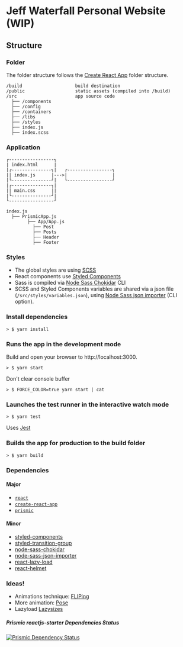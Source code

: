 

# Jeff Waterfall Personal Website (WIP)

## Structure

### Folder
The folder structure follows the [Create React App](https://github.com/facebook/create-react-app) folder structure.

```
/build                    build destination
/public                   static assets (compiled into /build)
/src                      app source code
  ├── /components
  ├── /config
  ├── /containers
  ├── /libs
  ├── /styles
  ├── index.js
  ├── index.scss

```

### Application
```
┌-----------------┐
| index.html      |
|┌---------------┐|   ┌-----------------┐
|| index.js      |--->|                 |
|└---------------┘|   └-----------------┘
|┌---------------┐|
|| main.css      ||
|└---------------┘|
└-----------------┘

index.js
  ├── PrismicApp.js
        ├── App/App.js
          ├── Post
          ├── Posts
          ├── Header
          ├── Footer
```

### Styles
- The global styles are using [SCSS](https://sass-lang.com/)
- React components use [Styled Components](https://www.styled-components.com)
- Sass is compiled via [Node Sass Chokidar](https://www.npmjs.com/package/node-sass-chokidar) CLI
- SCSS and Styled Components variables are shared via a json file (`/src/styles/variables.json`), using [Node Sass json importer](https://www.npmjs.com/package/node-sass-json-importer) (CLI option).

### Install dependencies
```
> $ yarn install
```

### Runs the app in the development mode
Build and open your browser to http://localhost:3000.
```
> $ yarn start
```
Don't clear console buffer
```
> $ FORCE_COLOR=true yarn start | cat
```

### Launches the test runner in the interactive watch mode
```
> $ yarn test
```
Uses [Jest](https://facebook.github.io/jest/)

### Builds the app for production to the build folder
```
> $ yarn build
```

### Dependencies

#### Major
- [`react`](https://github.com/facebook/react)
- [`create-react-app`](https://github.com/facebookincubator/create-react-app)
- [`prismic`](https://github.com/prismicio/javascript-kit)

#### Minor
- [styled-components](https://github.com/styled-components/styled-components)
- [styled-transition-group](https://github.com/gabiseabra/styled-transition-group)
- [node-sass-chokidar](https://github.com/michaelwayman/node-sass-chokidar)
- [node-sass-json-importer](https://github.com/Updater/node-sass-json-importer)
- [react-lazy-load](https://github.com/loktar00/react-lazy-load)
- [react-helmet](https://github.com/nfl/react-helmet)

### Ideas!
- Animations technique:  [FLIPing](https://css-tricks.com/animating-layouts-with-the-flip-technique/)
- More animation: [Pose](https://popmotion.io/pose/)
- Lazyload [Lazysizes](https://www.npmjs.com/package/react-lazysizes)

##### Prismic reactjs-starter Dependencies Status
[![Prismic Dependency Status](https://david-dm.org/prismicio/reactjs-starter.svg)](https://david-dm.org/prismicio/reactjs-starter)
